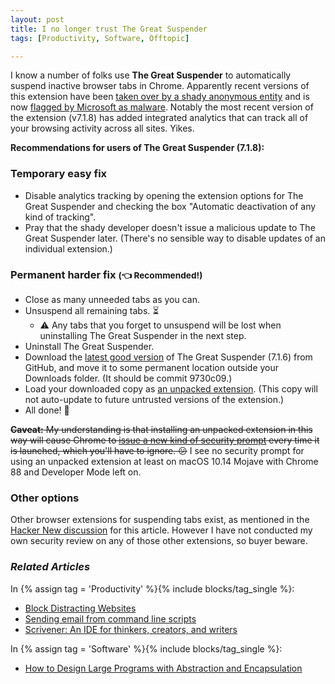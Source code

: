 ```yaml
---
layout: post
title: I no longer trust The Great Suspender
tags: [Productivity, Software, Offtopic]

---
```


I know a number of folks use **The Great Suspender** to automatically suspend
inactive browser tabs in Chrome. Apparently recent versions of this extension
have been [taken over by a shady anonymous entity] and is now
[flagged by Microsoft as malware]. Notably the most recent
version of the extension (v7.1.8) has added integrated analytics that can
track all of your browsing activity across all sites. Yikes.

[taken over by a shady anonymous entity]: https://www.reddit.com/r/KyleTaylor/comments/jowlt2/open_source_development_the_great_suspender_saga/
[flagged by Microsoft as malware]: https://www.windowscentral.com/great-suspender-extension-now-flagged-malware-edge-has-built-replacement

**Recommendations for users of The Great Suspender (7.1.8):**

### Temporary easy fix

* Disable analytics tracking by opening the extension options for
  The Great Suspender and checking the box
  "Automatic deactivation of any kind of tracking".
* Pray that the shady developer doesn't issue a malicious update to The Great Suspender later.
  (There's no sensible way to disable updates of an individual extension.)

### Permanent harder fix <small>(👈 **Recommended!**)</small>

* Close as many unneeded tabs as you can.
* Unsuspend all remaining tabs. ⏳
    * ⚠️ Any tabs that you forget to unsuspend will be lost
      when uninstalling The Great Suspender in the next step.
* Uninstall The Great Suspender.
* Download the [latest good version] of The Great Suspender (7.1.6) from GitHub, 
  and move it to some permanent location outside your Downloads folder.
  (It should be commit 9730c09.)
* Load your downloaded copy as [an unpacked extension].
  (This copy will not auto-update to future untrusted versions of the extension.)
* All done! 🎉

<s>**Caveat:** My understanding is that installing an unpacked extension in this way
will cause Chrome to [issue a new kind of security prompt] every time it is
launched, which you'll have to ignore. 😕</s>
I see no security prompt for using an unpacked extension at least on
macOS 10.14 Mojave with Chrome 88 and Developer Mode left on.

[issue a new kind of security prompt]: https://news.ycombinator.com/item?id=25847171

### Other options

Other browser extensions for suspending tabs exist, as mentioned in the
[Hacker New discussion] for this article. However I have not conducted my own
security review on any of those other extensions, so buyer beware.

[latest good version]: https://github.com/greatsuspender/thegreatsuspender/releases/tag/v7.1.6
[an unpacked extension]: https://lifehacker.com/how-you-can-still-download-chrome-extensions-without-us-1826796797
[Hacker New discussion]: https://news.ycombinator.com/item?id=25846504

### *Related Articles*

In {% assign tag = 'Productivity' %}{% include blocks/tag_single %}:

* [Block Distracting Websites](/articles/2015/03/23/block-distracting-websites/)
* [Sending email from command line scripts](/articles/2013/07/27/sending-email-from-command-line-scripts/)
* [Scrivener: An IDE for thinkers, creators, and writers](/articles/2013/10/27/scrivener-an-ide-for-thinkers-creators-and-writers/)

In {% assign tag = 'Software' %}{% include blocks/tag_single %}:

* [How to Design Large Programs with Abstraction and Encapsulation](/articles/2017/03/25/how-to-design-large-programs-with-abstraction-and-encapsulation/)


